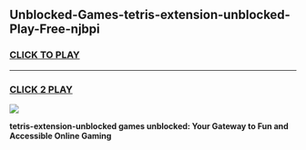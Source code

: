 
## Unblocked-Games-tetris-extension-unblocked-Play-Free-njbpi
<h3>
<a href="https://premium76.site?title=tetris-extension-unblocked&ref=21A">CLICK TO PLAY</a></h3>
<hr>

<h3>
<a href="https://premium76.site?title=tetris-extension-unblocked&ref=21A">CLICK 2 PLAY</a>
  
</h3>

<a href="https://premium76.site?title=tetris-extension-unblocked&ref=21A"><img src="https://clearcache.store/games.png"></a>


**tetris-extension-unblocked games unblocked: Your Gateway to Fun and Accessible Online Gaming**

